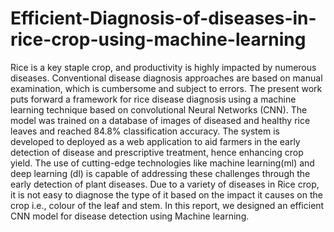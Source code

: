# Efficient-Diagnosis-of-diseases-in-rice-crop-using-machine-learning
Rice is a key staple crop, and productivity is highly impacted by numerous diseases. Conventional disease diagnosis approaches are based on manual examination, which is cumbersome and subject to errors. The present work puts forward a framework for rice disease diagnosis using a machine learning technique based on convolutional Neural Networks (CNN). The model was trained on a database of images of diseased and healthy rice leaves and reached 84.8% classification accuracy. The system is developed to deployed as a web application to aid farmers in the early detection of disease and prescriptive treatment, hence enhancing crop yield. The use of cutting-edge technologies like machine learning(ml) and deep learning (dl) is capable of addressing these challenges through the early detection of plant diseases. 
Due to a variety of diseases in Rice crop, it is not easy to diagnose the type of it based on the impact it causes on the crop i.e., colour of the leaf and stem. In this report, we designed an efficient CNN model for disease detection using Machine learning. 
